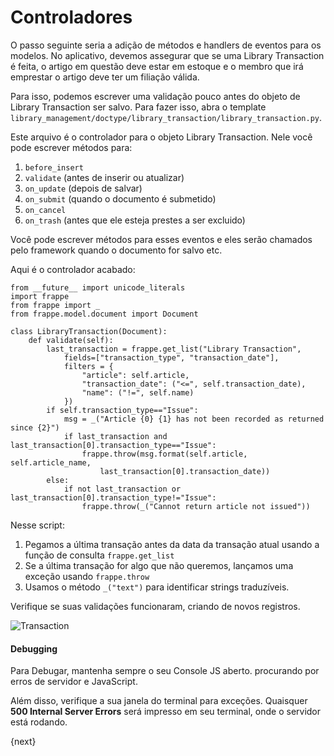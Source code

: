 <!-- base_template: frappe_io/www/frappe/frappe_base.html --><!-- add-breadcrumbs -->
# Controladores

O passo seguinte seria a adição de métodos e handlers de eventos para os modelos. No aplicativo, devemos assegurar que se uma Library Transaction é feita, o artigo em questão deve estar em estoque e o membro que irá emprestar o artigo deve ter um filiação válida.

Para isso, podemos escrever uma validação pouco antes do objeto de Library Transaction ser salvo. Para fazer isso, abra o template `library_management/doctype/library_transaction/library_transaction.py`.

Este arquivo é o controlador para o objeto Library Transaction. Nele você pode escrever métodos para:

1. `before_insert`
1. `validate` (antes de inserir ou atualizar)
1. `on_update` (depois de salvar)
1. `on_submit` (quando o documento é submetido)
1. `on_cancel`
1. `on_trash` (antes que ele esteja prestes a ser excluido)

Você pode escrever métodos para esses eventos e eles serão chamados pelo framework quando o documento for salvo etc.

Aqui é o controlador acabado:

	from __future__ import unicode_literals
	import frappe
	from frappe import _
	from frappe.model.document import Document

	class LibraryTransaction(Document):
		def validate(self):
			last_transaction = frappe.get_list("Library Transaction",
				fields=["transaction_type", "transaction_date"],
				filters = {
					"article": self.article,
					"transaction_date": ("<=", self.transaction_date),
					"name": ("!=", self.name)
				})
			if self.transaction_type=="Issue":
				msg = _("Article {0} {1} has not been recorded as returned since {2}")
				if last_transaction and last_transaction[0].transaction_type=="Issue":
					frappe.throw(msg.format(self.article, self.article_name,
						last_transaction[0].transaction_date))
			else:
				if not last_transaction or last_transaction[0].transaction_type!="Issue":
					frappe.throw(_("Cannot return article not issued"))

Nesse script:

1. Pegamos a última transação antes da data da transação atual usando a função de consulta `frappe.get_list`
1. Se a última transação for algo que não queremos, lançamos uma exceção usando `frappe.throw`
1. Usamos o método `_("text")` para identificar strings traduzíveis.

Verifique se suas validações funcionaram, criando de novos registros.

<img class="screenshot" alt="Transaction" src="/docs/assets/img/lib_trans.png">

#### Debugging

Para Debugar, mantenha sempre o seu Console JS aberto. procurando por erros de servidor e JavaScript.

Além disso, verifique a sua janela do terminal para exceções. Quaisquer  **500 Internal Server Errors** será impresso em seu terminal, onde o servidor está rodando.

{next}

